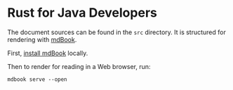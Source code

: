 # Rust for Java Developers

The document sources can be found in the `src` directory. It is structured for
rendering with [mdBook].

First, [install mdBook] locally.

Then to render for reading in a Web browser, run:

    mdbook serve --open

  [mdBook]: https://rust-lang.github.io/mdBook/
  [install mdBook]: https://rust-lang.github.io/mdBook/guide/installation.html